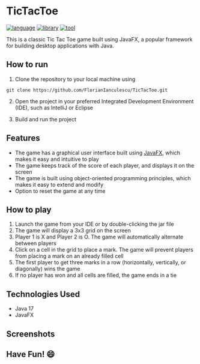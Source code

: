 # TicTacToe 

[![language](https://img.shields.io/badge/language-Java%2017-blue?labelColor=gray&style=flat&link=https://www.java.com/en/)](https://www.java.com/en/)
[![library](https://img.shields.io/badge/library-JavaFX-green?labelColor=gray&style=flat&link=https://openjfx.io/)](https://openjfx.io/)
[![tool](https://img.shields.io/badge/tool-Scene%20Builder-orange?labelColor=gray&style=flat&link=https://gluonhq.com/products/scene-builder/)](https://gluonhq.com/products/scene-builder/)

This is a classic Tic Tac Toe game built using JavaFX, a popular framework for building desktop applications with Java. 

## How to run

1. Clone the repository to your local machine using 
```
git clone https://github.com/FlorianIanculescu/TicTacToe.git
```
2. Open the project in your preferred Integrated Development Environment (IDE), such as IntelliJ or Eclipse
    
3. Build and run the project

## Features

  - The game has a graphical user interface built using [JavaFX](https://openjfx.io/), which makes it easy and intuitive to play 
  - The game keeps track of the score of each player, and displays it on the screen
  - The game is built using object-oriented programming principles, which makes it easy to extend and modify
  - Option to reset the game at any time
  
## How to play

1. Launch the game from your IDE or by double-clicking the jar file
2. The game will display a 3x3 grid on the screen
3. Player 1 is X and Player 2 is O. The game will automatically alternate between players
4. Click on a cell in the grid to place a mark. The game will prevent players from placing a mark on an already filled cell
5. The first player to get three marks in a row (horizontally, vertically, or diagonally) wins the game
6. If no player has won and all cells are filled, the game ends in a tie

## Technologies Used

  - Java 17
  - JavaFX

## Screenshots

## Have Fun! 😄

